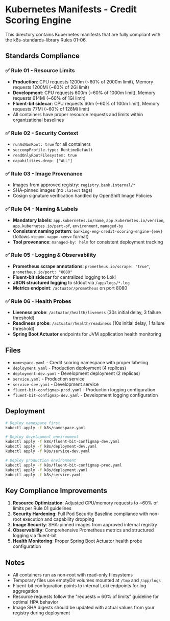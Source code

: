 # Kubernetes Manifests - Credit Scoring Engine

This directory contains Kubernetes manifests that are fully compliant with the k8s-standards-library Rules 01-06.

## Standards Compliance

### ✅ Rule 01 - Resource Limits
- **Production**: CPU requests 1200m (~60% of 2000m limit), Memory requests 1200Mi (~60% of 2Gi limit)
- **Development**: CPU requests 600m (~60% of 1000m limit), Memory requests 614Mi (~60% of 1Gi limit)
- **Fluent-bit sidecar**: CPU requests 60m (~60% of 100m limit), Memory requests 77Mi (~60% of 128Mi limit)
- All containers have proper resource requests and limits within organizational baselines

### ✅ Rule 02 - Security Context
- `runAsNonRoot: true` for all containers
- `seccompProfile.type: RuntimeDefault`
- `readOnlyRootFilesystem: true`
- `capabilities.drop: ["ALL"]`

### ✅ Rule 03 - Image Provenance
- Images from approved registry: `registry.bank.internal/*`
- SHA-pinned images (no `:latest` tags)
- Cosign signature verification handled by OpenShift Image Policies

### ✅ Rule 04 - Naming & Labels
- **Mandatory labels**: `app.kubernetes.io/name`, `app.kubernetes.io/version`, `app.kubernetes.io/part-of`, `environment`, `managed-by`
- **Consistent naming pattern**: `banking-eng-credit-scoring-engine-{env}` (follows `<team>-<app>-<env>` format)
- **Tool provenance**: `managed-by: helm` for consistent deployment tracking

### ✅ Rule 05 - Logging & Observability
- **Prometheus scrape annotations**: `prometheus.io/scrape: "true"`, `prometheus.io/port: "8080"`
- **Fluent-bit sidecar** for centralized logging to Loki
- **JSON structured logging** to stdout via `/app/logs/*.log`
- **Metrics endpoint**: `/actuator/prometheus` on port 8080

### ✅ Rule 06 - Health Probes
- **Liveness probe**: `/actuator/health/liveness` (30s initial delay, 3 failure threshold)
- **Readiness probe**: `/actuator/health/readiness` (10s initial delay, 1 failure threshold)
- **Spring Boot Actuator** endpoints for JVM application health monitoring

## Files

- `namespace.yaml` - Credit scoring namespace with proper labeling
- `deployment.yaml` - Production deployment (4 replicas)
- `deployment-dev.yaml` - Development deployment (2 replicas)
- `service.yaml` - Production service
- `service-dev.yaml` - Development service
- `fluent-bit-configmap-prod.yaml` - Production logging configuration
- `fluent-bit-configmap-dev.yaml` - Development logging configuration

## Deployment

```bash
# Deploy namespace first
kubectl apply -f k8s/namespace.yaml

# Deploy development environment
kubectl apply -f k8s/fluent-bit-configmap-dev.yaml
kubectl apply -f k8s/deployment-dev.yaml
kubectl apply -f k8s/service-dev.yaml

# Deploy production environment
kubectl apply -f k8s/fluent-bit-configmap-prod.yaml
kubectl apply -f k8s/deployment.yaml
kubectl apply -f k8s/service.yaml
```

## Key Compliance Improvements

1. **Resource Optimization**: Adjusted CPU/memory requests to ~60% of limits per Rule 01 guidelines
2. **Security Hardening**: Full Pod Security Baseline compliance with non-root execution and capability dropping
3. **Image Security**: SHA-pinned images from approved internal registry
4. **Observability**: Comprehensive Prometheus metrics and structured logging via fluent-bit
5. **Health Monitoring**: Proper Spring Boot Actuator health probe configuration

## Notes

- All containers run as non-root with read-only filesystems
- Temporary files use emptyDir volumes mounted at `/tmp` and `/app/logs`
- Fluent-bit configuration points to internal Loki endpoints for log aggregation
- Resource requests follow the "requests ≈ 60% of limits" guideline for optimal HPA behavior
- Image SHA digests should be updated with actual values from your registry during deployment
